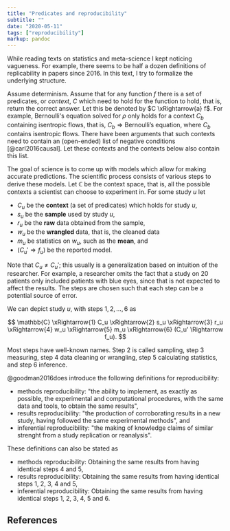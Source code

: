 ```yaml
---
title: "Predicates and reproducibility"
subtitle: ""
date: "2020-05-11"
tags: ["reproducibility"]
markup: pandoc
---
```


While reading texts on statistics and meta-science I kept noticing vagueness.
For example, there seems to be half a dozen definitions of replicability in papers since 2016.
In this text, I try to formalize the underlying structure.

Assume determinism.
Assume that for any function $f$ there is a set of predicates, or *context*, $C$ which need to hold for the function to hold, that is, return the correct answer.
Let this be denoted by $C \xRightarrow{a} f$.
For example, Bernoulli's equation solved for $\rho$ only holds for a context $C_b$ containing isentropic flows, that is, $C_b \Rightarrow \text{Bernoulli's equation}$, where $C_b$ contains isentropic flows.
There have been arguments that such contexts need to contain an (open-ended) list of negative conditions [@carl2016causal].
Let these contexts and the contexts below also contain this list.

The goal of science is to come up with models which allow for making accurate predictions.
The scientific process consists of various steps to derive these models.
Let $\mathbb{C}$ be the context space, that is, all the possible contexts a scientist can choose to experiment in.
For some study $u$ let

- $C_u$ be the **context** (a set of predicates) which holds for study $u$,
- $s_u$ be the **sample** used by study $u$,
- $r_u$ be the **raw** data obtained from the sample,
-	$w_u$ be the **wrangled** data, that is, the cleaned data
- $m_u$ be statistics on $w_u$, such as the **mean**, and
- $(C_u' \Rightarrow f_u)$ be the reported model.

Note that $C_u \neq C_u'$; this usually is a generalization based on intuition of the researcher.
For example, a researcher omits the fact that a study on 20 patients only included patients with blue eyes, since that is not expected to affect the results.
The steps are chosen such that each step can be a potential source of error.

We can depict study $u$, with steps $1, 2, ..., 6$ as

$$ \mathbb{C} \xRightarrow{1} C_u \xRightarrow{2} s_u \xRightarrow{3} r_u \xRightarrow{4} w_u \xRightarrow{5} m_u \xRightarrow{6} (C_u' \Rightarrow f_u). $$

Most steps have well-known names.
Step 2 is called sampling, step 3 measuring, step 4 data cleaning or wrangling, step 5 calculating statistics, and step 6 inference.

@goodman2016does introduce the following definitions for reproducibility:

- methods reproducibility: "the ability to implement, as exactly as possible, the experimental and computational procedures, with the same data and tools, to obtain the same results",
- results reproducibility: "the production of corroborating results in a new study, having followed the same experimental methods", and
- inferential reproducibility: "the making of knowledge claims of similar strenght from a study replication or reanalysis".

These definitions can also be stated as

- methods reproducibility: Obtaining the same results from having identical steps 4 and 5,
- results reproducibility: Obtaining the same results from having identical steps 1, 2, 3, 4 and 5,
- inferential reproducibility: Obtaining the same results from having identical steps 1, 2, 3, 4, 5 and 6.

[//]: # (TODO: Need to check definition from OSF.)

## References
